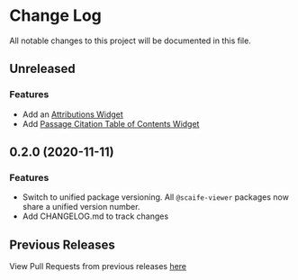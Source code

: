 # Change Log

All notable changes to this project will be documented in this file.

## Unreleased

### Features

- Add an [Attributions Widget](/packages/widget-attributions)
- Add [Passage Citation Table of Contents Widget](packages/widget-passage-citation-toc)

## 0.2.0 (2020-11-11)

### Features
- Switch to unified package versioning.  All `@scaife-viewer` packages now share a unified version number.
- Add CHANGELOG.md to track changes

## Previous Releases
View Pull Requests from previous releases [here](https://github.com/scaife-viewer/frontend/pulls?q=is%3Apr+is%3Aclosed+created%3A%3C2020-11-11)
